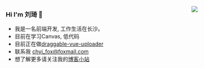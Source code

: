 <a href="https://hello7cat.com/" target="_blank"><img align="right" src="https://github-readme-stats.vercel.app/api?username=l1uqi&show_icons=true&count_private=false" /></a>

### Hi I'm 刘琦 👋

- 我是一名前端开发, 工作生活在长沙。
- 目前在学习Canvas, 低代码
- 目前正在做[draggable-vue-uploader](https://github.com/l1uqi/draggable-vue-uploader)
- 联系我 chyi_fox@foxmail.com
- 想了解更多请关注我的[博客小站](https://hello7cat.com/)

<!-- - 🌱 I’m currently learning FE. -->


<!--
[![Anurag's GitHub stats](https://github-readme-stats.vercel.app/api?username=l1uqi)](https://github.com/anuraghazra/github-readme-stats)
-->

<!--
**l1uqi/l1uqi** is a ✨ _special_ ✨ repository because its `README.md` (this file) appears on your GitHub profile.

Here are some ideas to get you started:

- 🔭 I’m currently working on ...
- 🌱 I’m currently learning ...
- 👯 I’m looking to collaborate on ...
- 🤔 I’m looking for help with ...
- 💬 Ask me about ...
- 📫 How to reach me: ...
- 😄 Pronouns: ...
- ⚡ Fun fact: ...
-->
